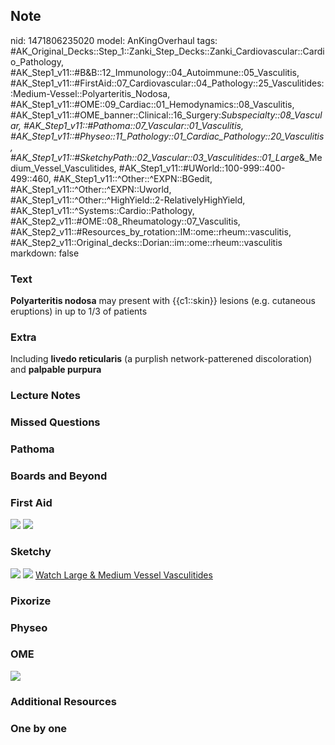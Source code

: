 ## Note
nid: 1471806235020
model: AnKingOverhaul
tags: #AK_Original_Decks::Step_1::Zanki_Step_Decks::Zanki_Cardiovascular::Cardio_Pathology, #AK_Step1_v11::#B&B::12_Immunology::04_Autoimmune::05_Vasculitis, #AK_Step1_v11::#FirstAid::07_Cardiovascular::04_Pathology::25_Vasculitides::Medium-Vessel::Polyarteritis_Nodosa, #AK_Step1_v11::#OME::09_Cardiac::01_Hemodynamics::08_Vasculitis, #AK_Step1_v11::#OME_banner::Clinical::16_Surgery:_Subspecialty::08_Vascular, #AK_Step1_v11::#Pathoma::07_Vascular::01_Vasculitis, #AK_Step1_v11::#Physeo::11_Pathology::01_Cardiac_Pathology::20_Vasculitis, #AK_Step1_v11::#SketchyPath::02_Vascular::03_Vasculitides::01_Large_&_Medium_Vessel_Vasculitides, #AK_Step1_v11::#UWorld::100-999::400-499::460, #AK_Step1_v11::^Other::^EXPN::BGedit, #AK_Step1_v11::^Other::^EXPN::Uworld, #AK_Step1_v11::^Other::^HighYield::2-RelativelyHighYield, #AK_Step1_v11::^Systems::Cardio::Pathology, #AK_Step2_v11::#OME::08_Rheumatology::07_Vasculitis, #AK_Step2_v11::#Resources_by_rotation::IM::ome::rheum::vasculitis, #AK_Step2_v11::Original_decks::Dorian::im::ome::rheum::vasculitis
markdown: false

### Text
<div>
  <div>
    <b>Polyarteritis nodosa</b> may present with {{c1::skin}}
    lesions (e.g. cutaneous eruptions) in up to 1/3 of patients
  </div>
</div>

### Extra
Including <b>livedo reticularis</b> (a purplish network-patterened
discoloration) and <b>palpable purpura</b>

### Lecture Notes


### Missed Questions


### Pathoma


### Boards and Beyond


### First Aid
<img src="tmpOVepJe.png"> <img src="tmpAlynG4.png">

### Sketchy
<img src=
"SketchyMedical%202019-12-20%2011-45-26_1566160514431.jpg">
<img src="zoverall%20picture%20(6)_1566160514431.jpg"> <a href=
"https://dashboard.sketchy.com/study/medical/courses/medical-pathophysiology/units/medical-pathophysiology-vascular/videos/medical-pathophysiology-vascular-vasculitides-large-and-medium-vessel-vasculitides?utm_source=anki&utm_medium=partnership&utm_campaign=february_update&utm_content=medical">
Watch Large & Medium Vessel Vasculitides</a>

### Pixorize


### Physeo


### OME
<div class="ome-widget">
  <a href=
  "https://onlinemeded.org/spa/surgery-subspecialty/vascular/acquire?ref=anki">
  <img src="_OME_AnkiFlashcards_Lesson_1.png"></a>
</div>

### Additional Resources


### One by one

